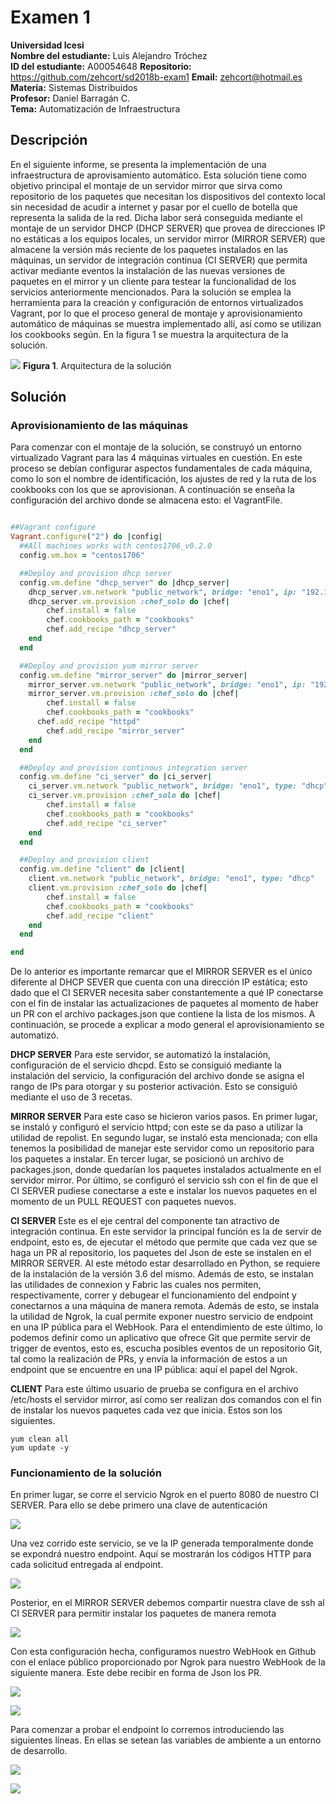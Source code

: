 # Examen 1
**Universidad Icesi**  
**Nombre del estudiante:** Luis Alejandro Tróchez  
**ID del estudiante:** A00054648
**Repositorio:** https://github.com/zehcort/sd2018b-exam1
**Email:** zehcort@hotmail.es  
**Materia:** Sistemas Distribuidos    
**Profesor:** Daniel Barragán C.  
**Tema:** Automatización de Infraestructura 


## Descripción
En el siguiente informe, se presenta la implementación de una infraestructura de aprovisamiento automático. Esta solución tiene como objetivo principal el montaje de un servidor mirror que sirva como repositorio de los paquetes que necesitan los dispositivos del contexto local sin necesidad de acudir a internet y pasar por el cuello de botella que representa la salida de la red. Dicha labor será conseguida mediante el montaje de un servidor DHCP (DHCP SERVER) que provea de direcciones IP no estáticas a los equipos locales, un servidor mirror (MIRROR SERVER) que almacene la versión más reciente de los paquetes instalados en las máquinas, un servidor de integración continua (CI SERVER) que permita activar mediante eventos la instalación de las nuevas versiones de paquetes en el mirror y un cliente para testear la funcionalidad de los servicios anteriormente mencionados. Para la solución se emplea la herramienta para la creación y configuración de entornos virtualizados Vagrant, por lo que el proceso general de montaje y aprovisionamiento automático de máquinas se muestra implementado allí, así como se utilizan los cookbooks según. En la figura 1 se muestra la arquitectura de la solución.

![][0]
**Figura 1**. Arquitectura de la solución


## Solución

### Aprovisionamiento de las máquinas

Para comenzar con el montaje de la solución, se construyó un entorno virtualizado Vagrant para las 4 máquinas virtuales en cuestión. En este proceso se debían configurar aspectos fundamentales de cada máquina, como lo son el nombre de identificación, los ajustes de red y la ruta de los cookbooks con los que se aprovisionan. A continuación se enseña la configuración del archivo donde se almacena esto: el VagrantFile.

```ruby

##Vagrant configure
Vagrant.configure("2") do |config|
  ##All machines works with centos1706_v0.2.0
  config.vm.box = "centos1706"

  ##Deploy and provision dhcp server
  config.vm.define "dhcp_server" do |dhcp_server|
    dhcp_server.vm.network "public_network", bridge: "eno1", ip: "192.168.190.32", netmask: "255.255.255.0"
    dhcp_server.vm.provision :chef_solo do |chef|
    	chef.install = false
    	chef.cookbooks_path = "cookbooks"
	    chef.add_recipe "dhcp_server"
  	end
  end

  ##Deploy and provision yum mirror server
  config.vm.define "mirror_server" do |mirror_server|
    mirror_server.vm.network "public_network", bridge: "eno1", ip: "192.168.190.33", netmask: "255.255.255.0"
    mirror_server.vm.provision :chef_solo do |chef|
    	chef.install = false
    	chef.cookbooks_path = "cookbooks"
      chef.add_recipe "httpd"
	    chef.add_recipe "mirror_server"
  	end
  end

  ##Deploy and provision continous integration server
  config.vm.define "ci_server" do |ci_server|
    ci_server.vm.network "public_network", bridge: "eno1", type: "dhcp"
    ci_server.vm.provision :chef_solo do |chef|
    	chef.install = false
    	chef.cookbooks_path = "cookbooks"
	    chef.add_recipe "ci_server"
  	end
  end

  ##Deploy and provision client
  config.vm.define "client" do |client|
    client.vm.network "public_network", bridge: "eno1", type: "dhcp"
    client.vm.provision :chef_solo do |chef|
    	chef.install = false
    	chef.cookbooks_path = "cookbooks"
	    chef.add_recipe "client"
  	end
  end

end


```
De lo anterior es importante remarcar que el MIRROR SERVER es el único diferente al DHCP SEVER que cuenta con una dirección IP estática; esto dado que el CI SERVER necesita saber constantemente a qué IP conectarse con el fin de instalar las actualizaciones de paquetes al momento de haber un PR con el archivo packages.json que contiene la lista de los mismos. A continuación, se procede a explicar a modo general el aprovisionamiento se automatizó.

**DHCP SERVER**
Para este servidor, se automatizó la instalación, configuración de el servicio dhcpd. Esto se consiguió mediante la instalación del servicio, la configuración del archivo donde se asigna el rango de IPs para otorgar y su posterior activación. Esto se consiguió mediante el uso de 3 recetas.

**MIRROR SERVER**
Para este caso se hicieron varios pasos. En primer lugar, se instaló y configuró el servicio httpd; con este se da paso a utilizar la utilidad de repolist. En segundo lugar, se instaló esta mencionada; con ella tenemos la posibilidad de manejar este servidor como un repositorio para los paquetes a instalar. En tercer lugar, se posicionó un archivo de packages.json, donde quedarían los paquetes instalados actualmente en el servidor mirror. Por último, se configuró el servicio ssh con el fin de que el CI SERVER pudiese conectarse a este e instalar los nuevos paquetes en el momento de un PULL REQUEST con paquetes nuevos.

**CI SERVER**
Este es el eje central del componente tan atractivo de integración continua. En este servidor la principal función es la de servir de endpoint, esto es, de ejecutar el método que permite que cada vez que se haga un PR al repositorio, los paquetes del Json de este se instalen en el MIRROR SERVER. Al este método estar desarrollado en Python, se requiere de la instalación de la versión 3.6 del mismo. Además de esto, se instalan las utilidades de connexion y Fabric las cuales nos permiten, respectivamente, correr y debugear el funcionamiento del endpoint y conectarnos a una máquina de manera remota. Además de esto, se instala la utilidad de Ngrok, la cual permite exponer nuestro servicio de endpoint en una IP pública para el WebHook. Para el entendimiento de este último, lo podemos definir como un aplicativo que ofrece Git que permite servir de trigger de eventos, esto es, escucha posibles eventos de un repositorio Git, tal como la realización de PRs, y envía la información de estos a un endpoint que se encuentre en una IP pública: aquí el papel del Ngrok.


**CLIENT**
Para este último usuario de prueba se configura en el archivo /etc/hosts el servidor mirror, así como ser realizan dos comandos con el fin de instalar los nuevos paquetes cada vez que inicia. Estos son los siguientes.


```
yum clean all
yum update -y
``` 

### Funcionamiento de la solución

En primer lugar, se corre el servicio Ngrok en el puerto 8080 de nuestro CI SERVER. Para ello se debe primero una clave de autenticación

![][1]

Una vez corrido este servicio, se ve la IP generada temporalmente donde se expondrá nuestro endpoint. Aquí se mostrarán los códigos HTTP para cada solicitud entregada al endpoint.

![][7]

Posterior, en el MIRROR SERVER debemos compartir nuestra clave de ssh al CI SERVER para permitir instalar los paquetes de manera remota 

![][5]

Con esta configuración hecha, configuramos nuestro WebHook en Github con el enlace público proporcionado por Ngrok para nuestro WebHook de la siguiente manera. Este debe recibir en forma de Json los PR.

![][2]

![][3]

Para comenzar a probar el endpoint lo corremos introduciendo las siguientes líneas. En ellas se setean las variables de ambiente a un entorno de desarrollo.

![][6]


![][4]







[0]: images/0.png
[1]: images/1.png
[2]: images/2.png
[3]: images/3.png
[4]: images/4.png
[5]: images/5.png
[6]: images/6.png
[7]: images/7.png






